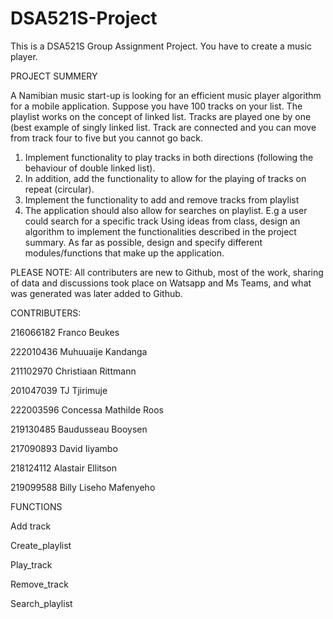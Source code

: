 # DSA521S-Project
This is a DSA521S Group Assignment Project.
You have to create a music player.

PROJECT SUMMERY 

A Namibian music start-up is looking for an efficient music player algorithm for a mobile application. Suppose 
you have 100 tracks on your list. The playlist works on the concept of linked list. Tracks are played one by 
one (best example of singly linked list. Track are connected and you can move from track four to five but you 
cannot go back.
1. Implement functionality to play tracks in both directions (following the behaviour of double linked list).
2. In addition, add the functionality to allow for the playing of tracks on repeat (circular).
3. Implement the functionality to add and remove tracks from playlist
4. The application should also allow for searches on playlist. E.g a user could search for a specific 
track 
Using ideas from class, design an algorithm to implement the functionalities described in the project 
summary. As far as possible, design and specify different modules/functions that make up the application.

PLEASE NOTE: All contributers are new to Github, most of the work, sharing of data and discussions took place on Watsapp and Ms Teams, and what was generated was later added to Github.

CONTRIBUTERS:

216066182 Franco Beukes

222010436 Muhuuaije Kandanga

211102970 Christiaan Rittmann

201047039 TJ Tjirimuje

222003596 Concessa Mathilde Roos

219130485 Baudusseau Booysen

217090893 David Iiyambo

218124112 Alastair Ellitson

219099588 Billy Liseho Mafenyeho


FUNCTIONS

Add track

Create_playlist

Play_track

Remove_track

Search_playlist


